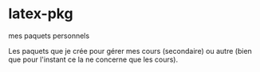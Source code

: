 # latex-pkg
mes paquets personnels

Les paquets que je crée pour gérer mes cours (secondaire) ou autre (bien que pour l'instant ce la ne concerne que les cours).
